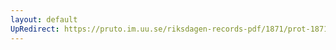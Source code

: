 ```yaml
---
layout: default
UpRedirect: https://pruto.im.uu.se/riksdagen-records-pdf/1871/prot-1871--fk--413/prot-1871--fk--413_111.pdf
---
```

